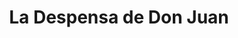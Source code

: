 ---
title: "La Despensa de Don Juan"
url: /santa-tecla/la-despensa-de-don-juan/
shop: Supermarkt
---